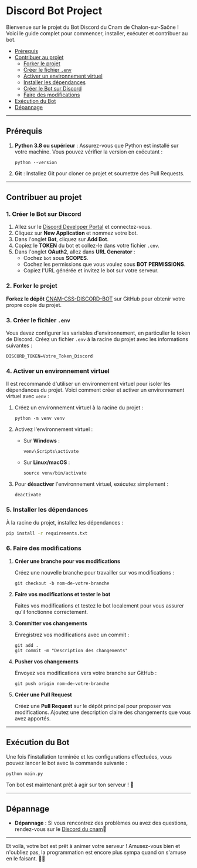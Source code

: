 # Discord Bot Project

Bienvenue sur le projet du Bot Discord du Cnam de Chalon-sur-Saône ! Voici le guide complet pour commencer, installer, exécuter et contribuer au bot.

- [Prérequis](#prérequis)
- [Contribuer au projet](#contribuer-au-projet)
  - [Forker le projet](#forker-le-projet)
  - [Créer le fichier `.env`](#créer-le-fichier-env)
  - [Activer un environnement virtuel](#activer-un-environnement-virtuel)
  - [Installer les dépendances](#installer-les-dépendances)
  - [Créer le Bot sur Discord](#créer-le-bot-sur-discord)
  - [Faire des modifications](#faire-des-modifications)
- [Exécution du Bot](#exécution-du-bot)
- [Dépannage](#dépannage)

---

## Prérequis

1. **Python 3.8 ou supérieur** : Assurez-vous que Python est installé sur votre machine. Vous pouvez vérifier la version en exécutant :
    ```
    python --version
    ```

2. **Git** : Installez Git pour cloner ce projet et soumettre des Pull Requests.

---

## Contribuer au projet

### 1. Créer le Bot sur Discord

1. Allez sur le [Discord Developer Portal](https://discord.com/developers/applications) et connectez-vous.
2. Cliquez sur **New Application** et nommez votre bot.
3. Dans l'onglet **Bot**, cliquez sur **Add Bot**.
4. Copiez le **TOKEN** du bot et collez-le dans votre fichier `.env`.
5. Dans l'onglet **OAuth2**, allez dans **URL Generator** :
    - Cochez `bot` sous **SCOPES**.
    - Cochez les permissions que vous voulez sous **BOT PERMISSIONS**.
    - Copiez l'URL générée et invitez le bot sur votre serveur.


### 2. Forker le projet

**Forkez le dépôt** [CNAM-CSS-DISCORD-BOT](https://github.com/CNAM-CSS/CNAM-CSS-DISCORD-BOT) sur GitHub pour obtenir votre propre copie du projet.


### 3. Créer le fichier `.env`

Vous devez configurer les variables d'environnement, en particulier le token de Discord. Créez un fichier `.env` à la racine du projet avec les informations suivantes :
```
DISCORD_TOKEN=Votre_Token_Discord
```

### 4. Activer un environnement virtuel

Il est recommandé d'utiliser un environnement virtuel pour isoler les dépendances du projet. Voici comment créer et activer un environnement virtuel avec `venv` :

1. Créez un environnement virtuel à la racine du projet :

   ```
   python -m venv venv
   ```

2. Activez l'environnement virtuel :

   - Sur **Windows** :
     ```
     venv\Scripts\activate
     ```
   - Sur **Linux/macOS** :
     ```
     source venv/bin/activate
     ```

3. Pour **désactiver** l'environnement virtuel, exécutez simplement :
   ```
   deactivate
   ```
### 5. Installer les dépendances

À la racine du projet, installez les dépendances :

```sh
pip install -r requirements.txt
```
### 6. Faire des modifications

1. **Créer une branche pour vos modifications**

   Créez une nouvelle branche pour travailler sur vos modifications :

   ```
   git checkout -b nom-de-votre-branche
   ```

2. **Faire vos modifications et tester le bot**

   Faites vos modifications et testez le bot localement pour vous assurer qu'il fonctionne correctement.

3. **Committer vos changements**

   Enregistrez vos modifications avec un commit :

   ```
   git add .
   git commit -m "Description des changements"
   ```

4. **Pusher vos changements**

   Envoyez vos modifications vers votre branche sur GitHub :

   ```
   git push origin nom-de-votre-branche
   ```

5. **Créer une Pull Request**

   Créez une **Pull Request** sur le dépôt principal pour proposer vos modifications. Ajoutez une description claire des changements que vous avez apportés.

---

## Exécution du Bot

Une fois l'installation terminée et les configurations effectuées, vous pouvez lancer le bot avec la commande suivante :

```bash
python main.py
```

Ton bot est maintenant prêt à agir sur ton serveur ! 🥳

---

## Dépannage

- **Dépannage** : Si vous rencontrez des problèmes ou avez des questions, rendez-vous sur le [Discord du cnam](https://discord.gg/spMXekm9bq)🙏

---

Et voilà, votre bot est prêt à animer votre serveur ! Amusez-vous bien et n'oubliez pas, la programmation est encore plus sympa quand on s'amuse en le faisant. 🚀😄

